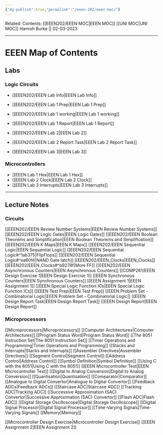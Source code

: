```yaml
---
{"dg-publish":true,"permalink":"/eeen-202/eeen-moc/"}
---
```



Related: 
Contents: [[EEEN202/EEEN MOC\|EEEN MOC]]
[[UNI MOC\|UNI MOC]]
Hamish Burke || 02-03-2023
***

# EEEN Map of Contents

## Labs

### Logic Circuits

- [[EEEN202/EEEN Lab Info\|EEEN Lab Info]]

- [[EEEN202/EEEN Lab 1 Prep\|EEEN Lab 1 Prep]]
- [[EEEN202/EEEN Lab 1 working\|EEEN Lab 1 working]]
- [[EEEN202/EEEN Lab 1 Report\|EEEN Lab 1 Report]]

- [[EEEN202/EEEN Lab 2\|EEEN Lab 2]]
- [[EEEN202/EEEN Lab 2 Report Task\|EEEN Lab 2 Report Task]]

- [[EEEN202/EEEN Lab 3\|EEEN Lab 3]]

### Microcontrollers

- [[EEEN Lab 1 Hex\|EEEN Lab 1 Hex]]
- [[EEEN Lab 2 Clock\|EEEN Lab 2 Clock]]
- [[EEEN Lab 3 Interrupts\|EEEN Lab 3 Interrupts]]

***

## Lecture Notes

### Circuits

[[EEEN202/EEEN Review Number Systems\|EEEN Review Number Systems]]
[[EEEN202/EEEN Logic Gates\|EEEN Logic Gates]]
[[EEEN202/EEEN Boolean Theorems and Simplification\|EEEN Boolean Theorems and Simplification]]
[[EEEN202/EEEN K Maps\|EEEN K Maps]]
[[EEEN202/EEEN Sequential Logic\|EEEN Sequential Logic]]
	[[EEEN202/EEEN Sequential Logic#^1ab375\|FlipFlops]]
	[[EEEN202/EEEN Sequential Logic#^ea60f4\|NAND Gate latch]]
[[EEEN202/EEEN_Clocks\|EEEN_Clocks]]
	[[EEEN202/EEEN_Clocks#^b9278f\|More FF]]
[[EEEN202/EEEN Asynchronous Counters\|EEEN Asynchronous Counters]]
[[COMP261/EEEN Design Exercise 1\|EEEN Design Exercise 1]]
[[EEEN Synchronous Counters\|EEEN Synchronous Counters]]
[[EEEN Assignment 1\|EEEN Assignment 1]]
[[EEEN Special Logic Function ICs\|EEEN Special Logic Function ICs]]
[[EEEN Test Prep\|EEEN Test Prep]]
[[EEEN Problem Set - Combinatorial Logic\|EEEN Problem Set - Combinatorial Logic]]
[[EEEN Design Report Task\|EEEN Design Report Task]]
[[EEEN Design Report\|EEEN Design Report]]

### Microprocessors

[[Microprocessors\|Microprocessors]]
	[[Computer Architectures\|Computer Architectures]]
[[Program Status Word\|Program Status Word]]
[[The 8051 Instruction Set\|The 8051 Instruction Set]]
[[Timer Operations and Programming\|Timer Operations and Programming]]
[[Stacks and Interrupts\|Stacks and Interrupts]]
[[Assembler Directives\|Assembler Directives]]
	[[Segment Control\|Segment Control]]
	[[Address Control\|Address Control]]
	[[Symbol Definition\|Symbol Definition]]
[[Using C with the 8051\|Using C with the 8051]]
[[EEEN Microcontroller Test\|EEEN Microcontroller Test]]
[[Digital to Analog Conversion\|Digital to Analog Conversion]]
	[[Quantisation\|Quantisation]]
	[[Comparator\|Comparator]]
	[[Analogue to Digital Convertor\|Analogue to Digital Convertor]]
	[[Feedback ADCs\|Feedback ADCs]]
		[[Staircase ADC\|Staircase ADC]]
		[[Tracking ADC\|Tracking ADC]]
		[[Successive Approximation (SAC) Convertor\|Successive Approximation (SAC) Convertor]]
		[[Flash ADC\|Flash ADC]]
[[Digital Storage Oscilloscope\|Digital Storage Oscilloscope]]
[[Digital Signal Processor\|Digital Signal Processor]]
[[Time-Varying Signals\|Time-Varying Signals]]
[[Memory\|Memory]]






[[Microcontroller Design Exercise\|Microcontroller Design Exercise]]
[[EEEN Assignment 2\|EEEN Assignment 2]]

